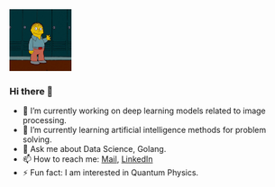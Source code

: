 <img src="https://github.com/ashar7777/ashar7777/blob/master/Hi.gif" alt="alt text" width="110" height="110" />

### Hi there 👋

<!--
**ashar7777/ashar7777** is a ✨ _special_ ✨ repository because its `README.md` (this file) appears on your GitHub profile.

Here are some ideas to get you started:
-->

- 🔭 I’m currently working on deep learning models related to image processing.
- 🌱 I’m currently learning artificial intelligence methods for problem solving.
- 💬 Ask me about Data Science, Golang.
- 📫 How to reach me: [Mail](mailto:ashar.siddiqui1@gmail.com), [LinkedIn](<https://www.linkedin.com/in/ashar7777/>)
- ⚡ Fun fact: I am interested in Quantum Physics.

<!--
- 👯 I’m looking to collaborate on ...
- 🤔 I’m looking for help with ...
- 😄 Pronouns: ...
-->
